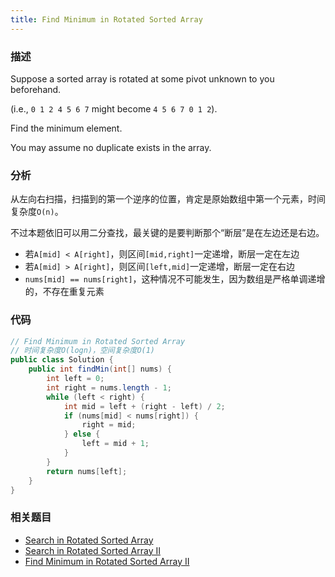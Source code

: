 ```yaml
---
title: Find Minimum in Rotated Sorted Array
---
```


### 描述

Suppose a sorted array is rotated at some pivot unknown to you beforehand.

(i.e., `0 1 2 4 5 6 7` might become `4 5 6 7 0 1 2`).

Find the minimum element.

You may assume no duplicate exists in the array.

### 分析

从左向右扫描，扫描到的第一个逆序的位置，肯定是原始数组中第一个元素，时间复杂度`O(n)`。

不过本题依旧可以用二分查找，最关键的是要判断那个“断层”是在左边还是右边。

- 若`A[mid] < A[right]`，则区间`[mid,right]`一定递增，断层一定在左边
- 若`A[mid] > A[right]`，则区间`[left,mid]`一定递增，断层一定在右边
- `nums[mid] == nums[right]`，这种情况不可能发生，因为数组是严格单调递增的，不存在重复元素

### 代码

```java
// Find Minimum in Rotated Sorted Array
// 时间复杂度O(logn)，空间复杂度O(1)
public class Solution {
    public int findMin(int[] nums) {
        int left = 0;
        int right = nums.length - 1;
        while (left < right) {
            int mid = left + (right - left) / 2;
            if (nums[mid] < nums[right]) {
                right = mid;
            } else {
                left = mid + 1;
            }
        }
        return nums[left];
    }
}
```

### 相关题目

- [Search in Rotated Sorted Array](search-in-rotated-sorted-array.md)
- [Search in Rotated Sorted Array II](search-in-rotated-sorted-array-ii.md)
- [Find Minimum in Rotated Sorted Array II](find-minimum-in-rotated-sorted-array-ii.md)
